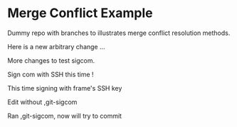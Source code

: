 # Merge Conflict Example

Dummy repo with branches to illustrates merge conflict resolution methods.

Here is a new arbitrary change ...

More changes to test sigcom.

Sign com with SSH this time !

This time signing with frame's SSH key

Edit without ,git-sigcom

Ran ,git-sigcom, now will try to commit
